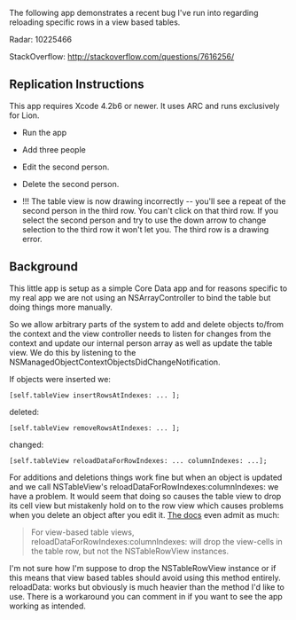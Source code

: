 The following app demonstrates a recent bug I've run into regarding reloading specific rows in a view based tables.

Radar: 10225466

StackOverflow: http://stackoverflow.com/questions/7616256/

## Replication Instructions

This app requires Xcode 4.2b6 or newer. It uses ARC and runs exclusively for Lion.

* Run the app
* Add three people
* Edit the second person.
* Delete the second person.

* !!! The table view is now drawing incorrectly -- you'll see a repeat of the second person in the third row. You can't click on that third row. If you select the second person and try to use the down arrow to change selection to the third row it won't let you. The third row is a drawing error.

## Background

This little app is setup as a simple Core Data app and for reasons specific to my real app we are not using an NSArrayController to bind the table but doing things more manually.

So we allow arbitrary parts of the system to add and delete objects to/from the context and the view controller needs to listen for changes from the context and update our internal person array as well as update the table view. We do this by listening to the NSManagedObjectContextObjectsDidChangeNotification.

If objects were inserted we:

`[self.tableView insertRowsAtIndexes: ... ];`

deleted:

`[self.tableView removeRowsAtIndexes: ... ];`

changed:

`[self.tableView reloadDataForRowIndexes: ... columnIndexes: ...];`

For additions and deletions things work fine but when an object is updated and we call NSTableView's reloadDataForRowIndexes:columnIndexes: we have a problem. It would seem that doing so causes the table view to drop its cell view but mistakenly hold on to the row view which causes problems when you delete an object after you edit it. [The docs](http://developer.apple.com/library/mac/#documentation/Cocoa/Reference/ApplicationKit/Classes/NSTableView_Class/Reference/Reference.html) even admit as much:

> For view-based table views, reloadDataForRowIndexes:columnIndexes: will drop the view-cells in the table row, but not the NSTableRowView instances.

I'm not sure how I'm suppose to drop the NSTableRowView instance or if this means that view based tables should avoid using this method entirely. reloadData: works but obviously is much heavier than the method I'd like to use. There is a workaround you can comment in if you want to see the app working as intended. 